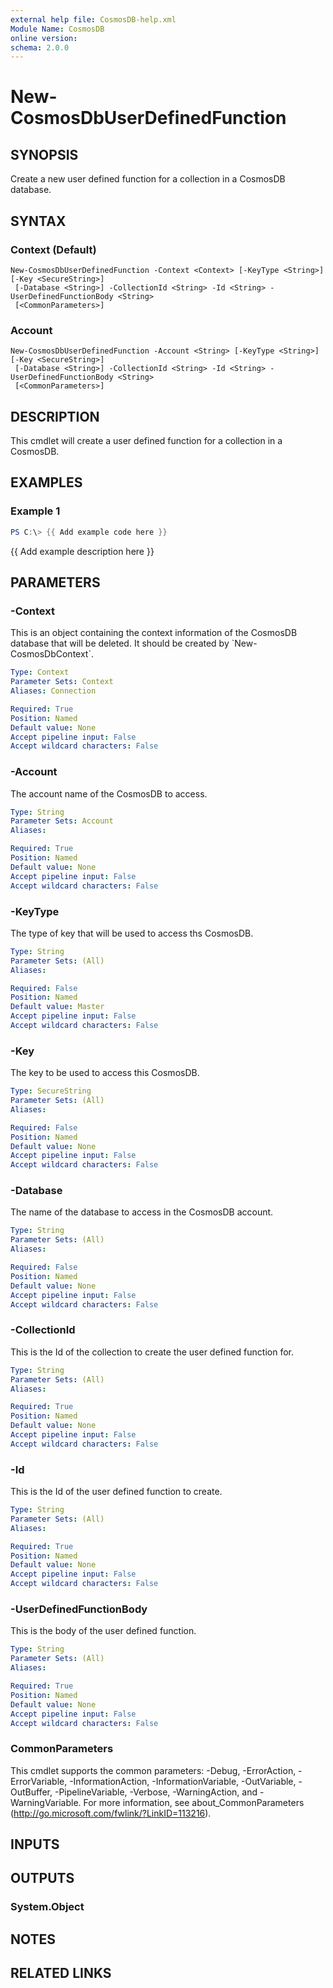 ```yaml
---
external help file: CosmosDB-help.xml
Module Name: CosmosDB
online version:
schema: 2.0.0
---
```


# New-CosmosDbUserDefinedFunction

## SYNOPSIS
Create a new user defined function for a collection in a CosmosDB database.

## SYNTAX

### Context (Default)
```
New-CosmosDbUserDefinedFunction -Context <Context> [-KeyType <String>] [-Key <SecureString>]
 [-Database <String>] -CollectionId <String> -Id <String> -UserDefinedFunctionBody <String>
 [<CommonParameters>]
```

### Account
```
New-CosmosDbUserDefinedFunction -Account <String> [-KeyType <String>] [-Key <SecureString>]
 [-Database <String>] -CollectionId <String> -Id <String> -UserDefinedFunctionBody <String>
 [<CommonParameters>]
```

## DESCRIPTION
This cmdlet will create a user defined function for a collection in a CosmosDB.

## EXAMPLES

### Example 1
```powershell
PS C:\> {{ Add example code here }}
```

{{ Add example description here }}

## PARAMETERS

### -Context
This is an object containing the context information of
the CosmosDB database that will be deleted.
It should be created
by \`New-CosmosDbContext\`.

```yaml
Type: Context
Parameter Sets: Context
Aliases: Connection

Required: True
Position: Named
Default value: None
Accept pipeline input: False
Accept wildcard characters: False
```

### -Account
The account name of the CosmosDB to access.

```yaml
Type: String
Parameter Sets: Account
Aliases:

Required: True
Position: Named
Default value: None
Accept pipeline input: False
Accept wildcard characters: False
```

### -KeyType
The type of key that will be used to access ths CosmosDB.

```yaml
Type: String
Parameter Sets: (All)
Aliases:

Required: False
Position: Named
Default value: Master
Accept pipeline input: False
Accept wildcard characters: False
```

### -Key
The key to be used to access this CosmosDB.

```yaml
Type: SecureString
Parameter Sets: (All)
Aliases:

Required: False
Position: Named
Default value: None
Accept pipeline input: False
Accept wildcard characters: False
```

### -Database
The name of the database to access in the CosmosDB account.

```yaml
Type: String
Parameter Sets: (All)
Aliases:

Required: False
Position: Named
Default value: None
Accept pipeline input: False
Accept wildcard characters: False
```

### -CollectionId
This is the Id of the collection to create the user defined function for.

```yaml
Type: String
Parameter Sets: (All)
Aliases:

Required: True
Position: Named
Default value: None
Accept pipeline input: False
Accept wildcard characters: False
```

### -Id
This is the Id of the user defined function to create.

```yaml
Type: String
Parameter Sets: (All)
Aliases:

Required: True
Position: Named
Default value: None
Accept pipeline input: False
Accept wildcard characters: False
```

### -UserDefinedFunctionBody
This is the body of the user defined function.

```yaml
Type: String
Parameter Sets: (All)
Aliases:

Required: True
Position: Named
Default value: None
Accept pipeline input: False
Accept wildcard characters: False
```

### CommonParameters
This cmdlet supports the common parameters: -Debug, -ErrorAction, -ErrorVariable, -InformationAction, -InformationVariable, -OutVariable, -OutBuffer, -PipelineVariable, -Verbose, -WarningAction, and -WarningVariable. For more information, see about_CommonParameters (http://go.microsoft.com/fwlink/?LinkID=113216).

## INPUTS

## OUTPUTS

### System.Object

## NOTES

## RELATED LINKS
